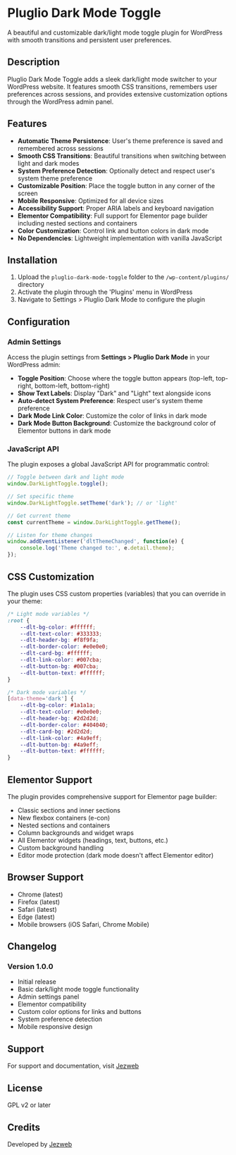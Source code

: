 # Pluglio Dark Mode Toggle

A beautiful and customizable dark/light mode toggle plugin for WordPress with smooth transitions and persistent user preferences.

## Description

Pluglio Dark Mode Toggle adds a sleek dark/light mode switcher to your WordPress website. It features smooth CSS transitions, remembers user preferences across sessions, and provides extensive customization options through the WordPress admin panel.

## Features

- **Automatic Theme Persistence**: User's theme preference is saved and remembered across sessions
- **Smooth CSS Transitions**: Beautiful transitions when switching between light and dark modes
- **System Preference Detection**: Optionally detect and respect user's system theme preference
- **Customizable Position**: Place the toggle button in any corner of the screen
- **Mobile Responsive**: Optimized for all device sizes
- **Accessibility Support**: Proper ARIA labels and keyboard navigation
- **Elementor Compatibility**: Full support for Elementor page builder including nested sections and containers
- **Color Customization**: Control link and button colors in dark mode
- **No Dependencies**: Lightweight implementation with vanilla JavaScript

## Installation

1. Upload the `pluglio-dark-mode-toggle` folder to the `/wp-content/plugins/` directory
2. Activate the plugin through the 'Plugins' menu in WordPress
3. Navigate to Settings > Pluglio Dark Mode to configure the plugin

## Configuration

### Admin Settings

Access the plugin settings from **Settings > Pluglio Dark Mode** in your WordPress admin:

- **Toggle Position**: Choose where the toggle button appears (top-left, top-right, bottom-left, bottom-right)
- **Show Text Labels**: Display "Dark" and "Light" text alongside icons
- **Auto-detect System Preference**: Respect user's system theme preference
- **Dark Mode Link Color**: Customize the color of links in dark mode
- **Dark Mode Button Background**: Customize the background color of Elementor buttons in dark mode

### JavaScript API

The plugin exposes a global JavaScript API for programmatic control:

```javascript
// Toggle between dark and light mode
window.DarkLightToggle.toggle();

// Set specific theme
window.DarkLightToggle.setTheme('dark'); // or 'light'

// Get current theme
const currentTheme = window.DarkLightToggle.getTheme();

// Listen for theme changes
window.addEventListener('dltThemeChanged', function(e) {
    console.log('Theme changed to:', e.detail.theme);
});
```

## CSS Customization

The plugin uses CSS custom properties (variables) that you can override in your theme:

```css
/* Light mode variables */
:root {
    --dlt-bg-color: #ffffff;
    --dlt-text-color: #333333;
    --dlt-header-bg: #f8f9fa;
    --dlt-border-color: #e0e0e0;
    --dlt-card-bg: #ffffff;
    --dlt-link-color: #007cba;
    --dlt-button-bg: #007cba;
    --dlt-button-text: #ffffff;
}

/* Dark mode variables */
[data-theme='dark'] {
    --dlt-bg-color: #1a1a1a;
    --dlt-text-color: #e0e0e0;
    --dlt-header-bg: #2d2d2d;
    --dlt-border-color: #404040;
    --dlt-card-bg: #2d2d2d;
    --dlt-link-color: #4a9eff;
    --dlt-button-bg: #4a9eff;
    --dlt-button-text: #ffffff;
}
```

## Elementor Support

The plugin provides comprehensive support for Elementor page builder:

- Classic sections and inner sections
- New flexbox containers (e-con)
- Nested sections and containers
- Column backgrounds and widget wraps
- All Elementor widgets (headings, text, buttons, etc.)
- Custom background handling
- Editor mode protection (dark mode doesn't affect Elementor editor)

## Browser Support

- Chrome (latest)
- Firefox (latest)
- Safari (latest)
- Edge (latest)
- Mobile browsers (iOS Safari, Chrome Mobile)

## Changelog

### Version 1.0.0
- Initial release
- Basic dark/light mode toggle functionality
- Admin settings panel
- Elementor compatibility
- Custom color options for links and buttons
- System preference detection
- Mobile responsive design

## Support

For support and documentation, visit [Jezweb](https://www.jezweb.com.au)

## License

GPL v2 or later

## Credits

Developed by [Jezweb](https://www.jezweb.com.au)